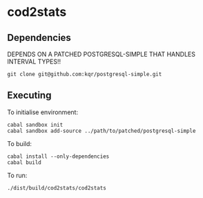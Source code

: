 cod2stats
=========

Dependencies
------------

DEPENDS ON A PATCHED POSTGRESQL-SIMPLE THAT HANDLES INTERVAL TYPES!!

    git clone git@github.com:kqr/postgresql-simple.git


Executing
---------

To initialise environment:

    cabal sandbox init
    cabal sandbox add-source ../path/to/patched/postgresql-simple
    
To build:

    cabal install --only-dependencies
    cabal build

To run:

    ./dist/build/cod2stats/cod2stats


